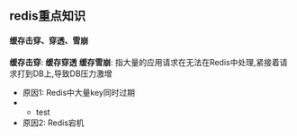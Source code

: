 ## redis重点知识
#### 缓存击穿、穿透、雪崩
**缓存击穿**: 
**缓存穿透**
**缓存雪崩**: 指大量的应用请求在无法在Redis中处理,紧接着请求打到DB上,导致DB压力激增
- 原因1: Redis中大量key同时过期
- - test
- 原因2: Redis宕机